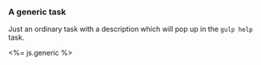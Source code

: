 ### A generic task

Just an ordinary task with a description which will pop up in the `gulp help` task.

<%= js.generic %>
